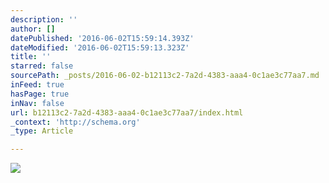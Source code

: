 ```yaml
---
description: ''
author: []
datePublished: '2016-06-02T15:59:14.393Z'
dateModified: '2016-06-02T15:59:13.323Z'
title: ''
starred: false
sourcePath: _posts/2016-06-02-b12113c2-7a2d-4383-aaa4-0c1ae3c77aa7.md
inFeed: true
hasPage: true
inNav: false
url: b12113c2-7a2d-4383-aaa4-0c1ae3c77aa7/index.html
_context: 'http://schema.org'
_type: Article

---
```

![](https://the-grid-user-content.s3-us-west-2.amazonaws.com/5755470c-0fcb-41ea-9143-9d786e1291f8.png)